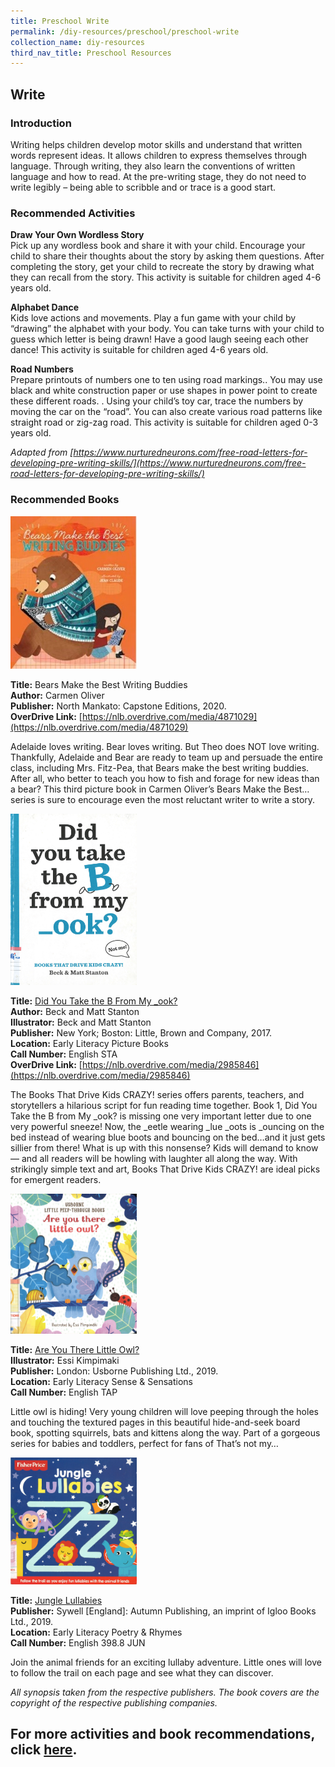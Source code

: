 ```yaml
---
title: Preschool Write
permalink: /diy-resources/preschool/preschool-write
collection_name: diy-resources
third_nav_title: Preschool Resources
---
```


## **Write**

### **Introduction**

Writing helps children develop motor skills and understand that written words represent ideas. It allows children to express themselves through language. Through writing, they also learn the conventions of written language and how to read. At the pre-writing stage, they do not need to write legibly – being able to scribble and or trace is a good start.

### **Recommended Activities**

**Draw Your Own Wordless Story** <br>
Pick up any wordless book and share it with your child. Encourage your child to share their thoughts about the story by asking them questions. After completing the story, get your child to recreate the story by drawing what they can recall from the story. This activity is suitable for children aged 4-6 years old.

**Alphabet Dance** <br>
Kids love actions and movements. Play a fun game with your child by “drawing” the alphabet with your body. You can take turns with your child to guess which letter is being drawn! Have a good laugh seeing each other dance! This activity is suitable for children aged 4-6 years old.

**Road Numbers** <br>
Prepare printouts of numbers one to ten using road markings.. You may use black and white construction paper or use shapes in power point to create these different roads. . Using your child’s toy car, trace the numbers by moving the car on the “road”. You can also create various road patterns like straight road or zig-zag road. This activity is suitable for children aged 0-3 years old.

_Adapted from [https://www.nurturedneurons.com/free-road-letters-for-developing-pre-writing-skills/](https://www.nurturedneurons.com/free-road-letters-for-developing-pre-writing-skills/)_

### **Recommended Books**

<img src="/images/diyresources/preschool/bears make the best writing buddies.jpg" alt="Bears buddies" style="width:40%">

**Title:** Bears Make the Best Writing Buddies <br>
**Author:** Carmen Oliver <br>
**Publisher:** North Mankato: Capstone Editions, 2020. <br>
**OverDrive Link:** [https://nlb.overdrive.com/media/4871029](https://nlb.overdrive.com/media/4871029) <br>

Adelaide loves writing. Bear loves writing. But Theo does NOT love writing. Thankfully, Adelaide and Bear are ready to team up and persuade the entire class, including Mrs. Fitz-Pea, that Bears make the best writing buddies. After all, who better to teach you how to fish and forage for new ideas than a bear? This third picture book in Carmen Oliver’s Bears Make the Best…series is sure to encourage even the most reluctant writer to write a story.

<img src="/images/diyresources/preschool/did you take the b out of my _ook.jpg" alt="B from ook" style="width:40%">

**Title:** [Did You Take the B From My _ook?](https://catalogue.nlb.gov.sg/cgi-bin/spydus.exe/ENQ/WPAC/BIBENQ?SETLVL=&BRN=202889611) <br>
**Author:** Beck and Matt Stanton <br>
**Illustrator:** Beck and Matt Stanton <br>
**Publisher:** New York; Boston: Little, Brown and Company, 2017. <br>
**Location:** Early Literacy Picture Books <br>
**Call Number:** English STA <br>
**OverDrive Link:** [https://nlb.overdrive.com/media/2985846](https://nlb.overdrive.com/media/2985846) <br>

The Books That Drive Kids CRAZY! series offers parents, teachers, and storytellers a hilarious script for fun reading time together. Book 1, Did You Take the B from My _ook? is missing one very important letter due to one very powerful sneeze! Now, the _eetle wearing _lue _oots is _ouncing on the bed instead of wearing blue boots and bouncing on the bed…and it just gets sillier from there! What is up with this nonsense? Kids will demand to know — and all readers will be howling with laughter all along the way. With strikingly simple text and art, Books That Drive Kids CRAZY! are ideal picks for emergent readers.

<img src="/images/diyresources/preschool/are you there little owl.jpg" alt="Little Owl" style="width:40%">

**Title:** [Are You There Little Owl?](https://catalogue.nlb.gov.sg/cgi-bin/spydus.exe/ENQ/WPAC/BIBENQ?SETLVL=&BRN=204036045) <br>
**Illustrator:** Essi Kimpimaki <br>
**Publisher:** London: Usborne Publishing Ltd., 2019. <br>
**Location:** Early Literacy Sense & Sensations <br>
**Call Number:** English TAP <br>

Little owl is hiding! Very young children will love peeping through the holes and touching the textured pages in this beautiful hide-and-seek board book, spotting squirrels, bats and kittens along the way. Part of a gorgeous series for babies and toddlers, perfect for fans of That’s not my…

<img src="/images/diyresources/preschool/jungle lullabies.jpg" alt="Jungle Lullabies" style="width:40%">

**Title:** [Jungle Lullabies](https://catalogue.nlb.gov.sg/cgi-bin/spydus.exe/ENQ/WPAC/BIBENQ?SETLVL=1&BRN=203930727) <br>
**Publisher:** Sywell \[England\]: Autumn Publishing, an imprint of Igloo Books Ltd., 2019. <br>
**Location:** Early Literacy Poetry & Rhymes <br>
**Call Number:** English 398.8 JUN <br>

Join the animal friends for an exciting lullaby adventure. Little ones will love to follow the trail on each page and see what they can discover.

_All synopsis taken from the respective publishers. The book covers are the copyright of the respective publishing companies._

## **For more activities and book recommendations, click [here](/images/diyresources/preschool/ELPractices_Compiled01.pdf).**
